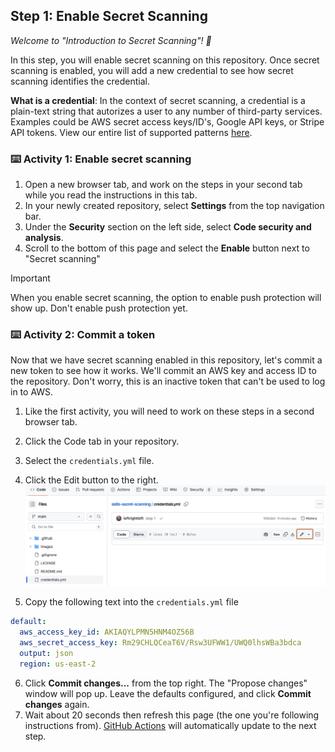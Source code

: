 <!--
  <<< Author notes: Step 1 >>>
  Choose 3-5 steps for your course.
  The first step is always the hardest, so pick something easy!
  Link to docs.github.com for further explanations.
  Encourage users to open new tabs for steps!
  TBD-step-1-notes.
-->

## Step 1: Enable Secret Scanning

_Welcome to "Introduction to Secret Scanning"! :wave:_

In this step, you will enable secret scanning on this repository. Once secret scanning is enabled, you will add a new credential to see how secret scanning identifies the credential.  

**What is a credential**: In the context of secret scanning, a credential is a plain-text string that autorizes a user to any number of third-party services.  Examples could be AWS secret access keys/ID's, Google API keys, or Stripe API tokens.  View our entire list of supported patterns [here](https://docs.github.com/en/code-security/secret-scanning/secret-scanning-patterns#supported-secrets).

### :keyboard: Activity 1: Enable secret scanning

1. Open a new browser tab, and work on the steps in your second tab while you read the instructions in this tab.
2. In your newly created repository, select **Settings** from the top navigation bar.
3. Under the **Security** section on the left side, select **Code security and analysis**.
4. Scroll to the bottom of this page and select the **Enable** button next to "Secret scanning"
> [!IMPORTANT]
> When you enable secret scanning, the option to enable push protection will show up. Don't enable push protection yet. 

### :keyboard: Activity 2: Commit a token

Now that we have secret scanning enabled in this repository, let's commit a new token to see how it works. We'll commit an AWS key and access ID to the repository. Don't worry, this is an inactive token that can't be used to log in to AWS.

1. Like the first activity, you will need to work on these steps in a second browser tab.
2. Click the Code tab in your repository.
3. Select the `credentials.yml` file.
4. Click the Edit button to the right.
![edit-credentials-file](/images/edit-credentials-file.png)

5. Copy the following text into the `credentials.yml` file 
``` yaml
default:
  aws_access_key_id: AKIAQYLPMN5HNM4OZ56B
  aws_secret_access_key: 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
  output: json
  region: us-east-2
```

6. Click **Commit changes...** from the top right. The "Propose changes" window will pop up. Leave the defaults configured, and click **Commit changes** again.
7. Wait about 20 seconds then refresh this page (the one you're following instructions from). [GitHub Actions](https://docs.github.com/en/actions) will automatically update to the next step.
